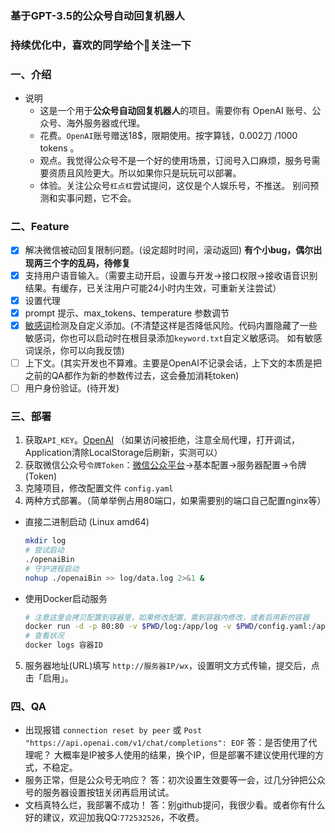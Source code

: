 ### 基于GPT-3.5的公众号自动回复机器人
### 持续优化中，喜欢的同学给个🌟关注一下

### 一、介绍
- 说明
  - 这是一个用于**公众号自动回复机器人**的项目。需要你有 OpenAI 账号、公众号、海外服务器或代理。
  - 花费。`OpenAI`账号赠送18$，限期使用。按字算钱，0.002刀 /1000 tokens 。
  - 观点。我觉得公众号不是一个好的使用场景，订阅号入口麻烦，服务号需要资质且风险更大。所以如果你只是玩玩可以部署。
  - 体验。关注公众号`杠点杠`尝试提问，这仅是个人娱乐号，不推送。   别问预测和实事问题，它不会。

### 二、Feature
- [x] 解决微信被动回复限制问题。(设定超时时间，滚动返回)  **有个小bug，偶尔出现两三个字的乱码，待修复**
- [x] 支持用户语音输入。（需要主动开启，设置与开发->接口权限->接收语音识别结果。有缓存，已关注用户可能24小时内生效，可重新关注尝试）
- [x] 设置代理
- [x] prompt 提示、max_tokens、temperature 参数调节
- [x] [敏感词](https://github.com/tomatocuke/sieve)检测及自定义添加。(不清楚这样是否降低风险。代码内置隐藏了一些敏感词，你也可以启动时在根目录添加`keyword.txt`自定义敏感词。  如有敏感词误杀，你可以向我反馈)
- [ ] 上下文。(其实开发也不算难。主要是OpenAI不记录会话，上下文的本质是把之前的QA都作为新的参数传过去，这会叠加消耗token)
- [ ] 用户身份验证。(待开发)

### 三、部署
1. 获取`API_KEY`。[OpenAI](https://beta.openai.com/account/api-keys) （如果访问被拒绝，注意全局代理，打开调试，Application清除LocalStorage后刷新，实测可以）
2. 获取微信公众号`令牌Token`：[微信公众平台](https://mp.weixin.qq.com/)->基本配置->服务器配置->令牌(Token) 
3. 克隆项目，修改配置文件 `config.yaml`
4. 两种方式部署。（简单举例占用80端口，如果需要别的端口自己配置nginx等）

  - 直接二进制启动 (Linux amd64)
      ```sh
      mkdir log
      # 尝试启动
      ./openaiBin 
      # 守护进程启动
      nohup ./openaiBin >> log/data.log 2>&1 &
      ```
  - 使用Docker启动服务
      ```bash
      # 注意这里会拷贝配置到容器里，如果修改配置，需到容器内修改，或者启用新的容器
      docker run -d -p 80:80 -v $PWD/log:/app/log -v $PWD/config.yaml:/app/config.yaml tomatocuke/openai
      # 查看状况
      docker logs 容器ID 
      ```
5. 服务器地址(URL)填写 `http://服务器IP/wx`，设置明文方式传输，提交后，点击「启用」。
  
### 四、QA
- 出现报错 `connection reset by peer` 或 `Post "https://api.openai.com/v1/chat/completions": EOF`
  答：是否使用了代理呢？ 大概率是IP被多人使用的结果，换个IP，但是部署不建议使用代理的方式，不稳定。
- 服务正常，但是公众号无响应？
  答：初次设置生效要等一会，过几分钟把公众号的服务器设置按钮关闭再启用试试。
- 文档真特么烂，我部署不成功！
  答：别github提问，我很少看。或者你有什么好的建议，欢迎加我QQ:`772532526`，不收费。
